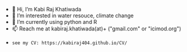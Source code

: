 - 👋 Hi, I’m Kabi Raj Khatiwada
- 👀 I’m interested in water resouce, climate change 
- 🌱 I’m currently using python and R 
- 📫 Reach me at kabiraj.khatiwada(at)+ ("gmail.com" or "icimod.org")
-     see my CV: https://kabiraj404.github.io/CV/ 

<!---
kabiraj404/kabiraj404 is a ✨ special ✨ repository because its `README.md` (this file) appears on your GitHub profile.
You can click the Preview link to take a look at your changes.
--->
